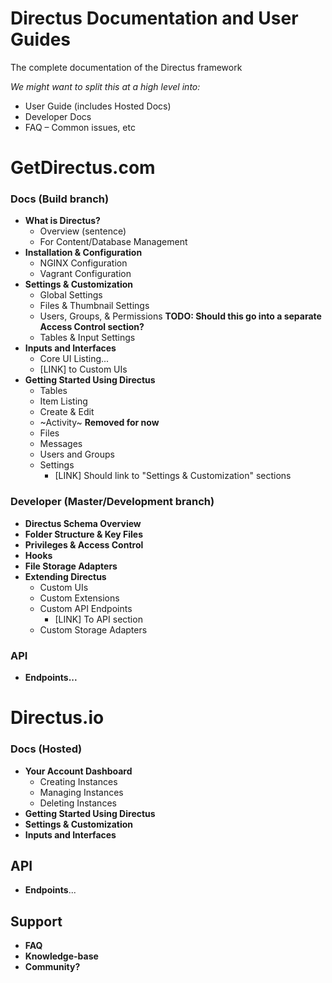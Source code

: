 # Directus Documentation and User Guides
The complete documentation of the Directus framework

_We might want to split this at a high level into:_
* User Guide (includes Hosted Docs)
* Developer Docs
* FAQ – Common issues, etc


# GetDirectus.com
### Docs (Build branch)
* **What is Directus?**
    * Overview (sentence)
    * For Content/Database Management
* **Installation & Configuration**
    * NGINX Configuration
    * Vagrant Configuration
* **Settings & Customization**
    * Global Settings
    * Files & Thumbnail Settings
    * Users, Groups, & Permissions **TODO: Should this go into a separate Access Control section?**
    * Tables & Input Settings
* **Inputs and Interfaces**
    * Core UI Listing...
    * [LINK] to Custom UIs
* **Getting Started Using Directus**
    * Tables
    * Item Listing
    * Create & Edit
    * ~Activity~ **Removed for now**
    * Files
    * Messages
    * Users and Groups
    * Settings
        * [LINK] Should link to "Settings & Customization" sections
### Developer (Master/Development branch)
* **Directus Schema Overview**
* **Folder Structure & Key Files**
* **Privileges & Access Control**
* **Hooks**
* **File Storage Adapters**
* **Extending Directus**
    * Custom UIs
    * Custom Extensions
    * Custom API Endpoints
        * [LINK] To API section
    * Custom Storage Adapters
### API
* **Endpoints...**

# Directus.io
### Docs (Hosted)
* **Your Account Dashboard**
    * Creating Instances
    * Managing Instances
    * Deleting Instances
* **Getting Started Using Directus**
* **Settings & Customization**
* **Inputs and Interfaces**

## API
* **Endpoints**...

## Support
* **FAQ**
* **Knowledge-base**
* **Community?**
